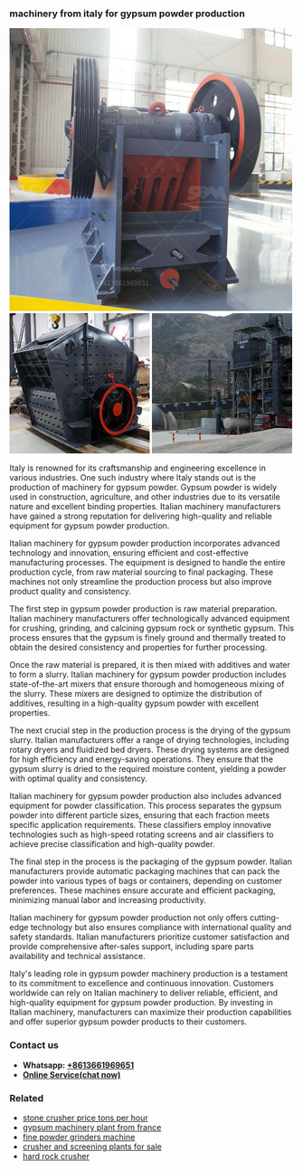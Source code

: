 <h3>machinery from italy for gypsum powder production</h3><img src='1703042179.jpg' alt=''><p>Italy is renowned for its craftsmanship and engineering excellence in various industries. One such industry where Italy stands out is the production of machinery for gypsum powder. Gypsum powder is widely used in construction, agriculture, and other industries due to its versatile nature and excellent binding properties. Italian machinery manufacturers have gained a strong reputation for delivering high-quality and reliable equipment for gypsum powder production.</p><p>Italian machinery for gypsum powder production incorporates advanced technology and innovation, ensuring efficient and cost-effective manufacturing processes. The equipment is designed to handle the entire production cycle, from raw material sourcing to final packaging. These machines not only streamline the production process but also improve product quality and consistency.</p><p>The first step in gypsum powder production is raw material preparation. Italian machinery manufacturers offer technologically advanced equipment for crushing, grinding, and calcining gypsum rock or synthetic gypsum. This process ensures that the gypsum is finely ground and thermally treated to obtain the desired consistency and properties for further processing.</p><p>Once the raw material is prepared, it is then mixed with additives and water to form a slurry. Italian machinery for gypsum powder production includes state-of-the-art mixers that ensure thorough and homogeneous mixing of the slurry. These mixers are designed to optimize the distribution of additives, resulting in a high-quality gypsum powder with excellent properties.</p><p>The next crucial step in the production process is the drying of the gypsum slurry. Italian manufacturers offer a range of drying technologies, including rotary dryers and fluidized bed dryers. These drying systems are designed for high efficiency and energy-saving operations. They ensure that the gypsum slurry is dried to the required moisture content, yielding a powder with optimal quality and consistency.</p><p>Italian machinery for gypsum powder production also includes advanced equipment for powder classification. This process separates the gypsum powder into different particle sizes, ensuring that each fraction meets specific application requirements. These classifiers employ innovative technologies such as high-speed rotating screens and air classifiers to achieve precise classification and high-quality powder.</p><p>The final step in the process is the packaging of the gypsum powder. Italian manufacturers provide automatic packaging machines that can pack the powder into various types of bags or containers, depending on customer preferences. These machines ensure accurate and efficient packaging, minimizing manual labor and increasing productivity.</p><p>Italian machinery for gypsum powder production not only offers cutting-edge technology but also ensures compliance with international quality and safety standards. Italian manufacturers prioritize customer satisfaction and provide comprehensive after-sales support, including spare parts availability and technical assistance.</p><p>Italy's leading role in gypsum powder machinery production is a testament to its commitment to excellence and continuous innovation. Customers worldwide can rely on Italian machinery to deliver reliable, efficient, and high-quality equipment for gypsum powder production. By investing in Italian machinery, manufacturers can maximize their production capabilities and offer superior gypsum powder products to their customers.</p><h3>Contact us</h3><ul><li><strong>Whatsapp:&nbsp;<a href="https://wa.me/8613661969651">+8613661969651</a></strong></li><li><a href="https://swt.shibang-china.com/?git&amp;zhl&amp;machinery from italy for gypsum powder production"><strong>Online Service(chat now)</strong></a></li></ul><h3>Related</h3><ul><li><a href='stone crusher price tons per hour.md'>stone crusher price tons per hour</a></li><li><a href='gypsum machinery plant from france.md'>gypsum machinery plant from france</a></li><li><a href='fine powder grinders machine.md'>fine powder grinders machine</a></li><li><a href='crusher and screening plants for sale.md'>crusher and screening plants for sale</a></li><li><a href='hard rock crusher.md'>hard rock crusher</a></li></ul>